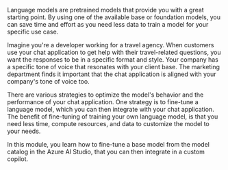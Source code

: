 Language models are pretrained models that provide you with a great starting point. By using one of the available base or foundation models, you can save time and effort as you need less data to train a model for your specific use case.

Imagine you're a developer working for a travel agency. When customers use your chat application to get help with their travel-related questions, you want the responses to be in a specific format and style. Your company has a specific tone of voice that resonates with your client base. The marketing department finds it important that the chat application is aligned with your company's tone of voice too.

There are various strategies to optimize the model's behavior and the performance of your chat application. One strategy is to fine-tune a language model, which you can then integrate with your chat application. The benefit of fine-tuning of training your own language model, is that you need less time, compute resources, and data to customize the model to your needs.

In this module, you learn how to fine-tune a base model from the model catalog in the Azure AI Studio, that you can then integrate in a custom copilot.
